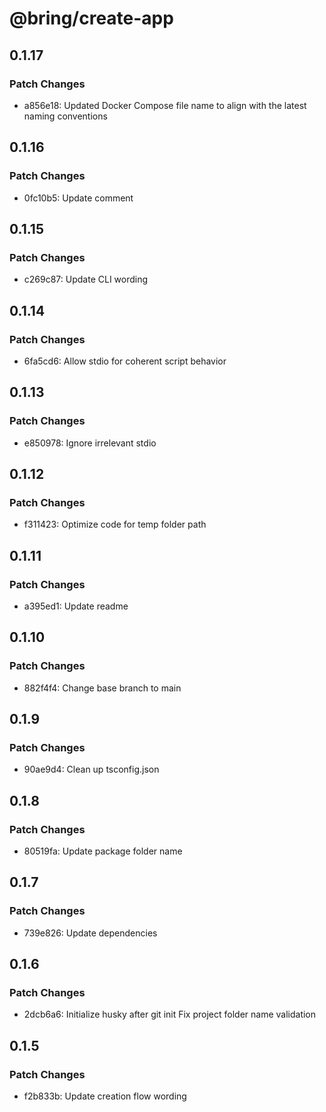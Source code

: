 # @bring/create-app

## 0.1.17

### Patch Changes

-   a856e18: Updated Docker Compose file name to align with the latest naming conventions

## 0.1.16

### Patch Changes

-   0fc10b5: Update comment

## 0.1.15

### Patch Changes

-   c269c87: Update CLI wording

## 0.1.14

### Patch Changes

-   6fa5cd6: Allow stdio for coherent script behavior

## 0.1.13

### Patch Changes

-   e850978: Ignore irrelevant stdio

## 0.1.12

### Patch Changes

-   f311423: Optimize code for temp folder path

## 0.1.11

### Patch Changes

-   a395ed1: Update readme

## 0.1.10

### Patch Changes

-   882f4f4: Change base branch to main

## 0.1.9

### Patch Changes

-   90ae9d4: Clean up tsconfig.json

## 0.1.8

### Patch Changes

-   80519fa: Update package folder name

## 0.1.7

### Patch Changes

-   739e826: Update dependencies

## 0.1.6

### Patch Changes

-   2dcb6a6: Initialize husky after git init
    Fix project folder name validation

## 0.1.5

### Patch Changes

-   f2b833b: Update creation flow wording

